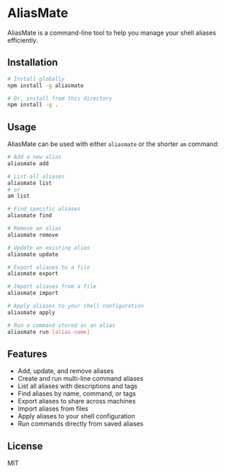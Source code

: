 # AliasMate

AliasMate is a command-line tool to help you manage your shell aliases efficiently.

## Installation

```bash
# Install globally
npm install -g aliasmate

# Or, install from this directory
npm install -g .
```

## Usage

AliasMate can be used with either `aliasmate` or the shorter `am` command:

```bash
# Add a new alias
aliasmate add

# List all aliases
aliasmate list
# or
am list

# Find specific aliases
aliasmate find

# Remove an alias
aliasmate remove

# Update an existing alias
aliasmate update

# Export aliases to a file
aliasmate export

# Import aliases from a file
aliasmate import

# Apply aliases to your shell configuration
aliasmate apply

# Run a command stored as an alias
aliasmate run [alias-name]
```

## Features

- Add, update, and remove aliases
- Create and run multi-line command aliases
- List all aliases with descriptions and tags
- Find aliases by name, command, or tags
- Export aliases to share across machines
- Import aliases from files
- Apply aliases to your shell configuration
- Run commands directly from saved aliases

## License

MIT
